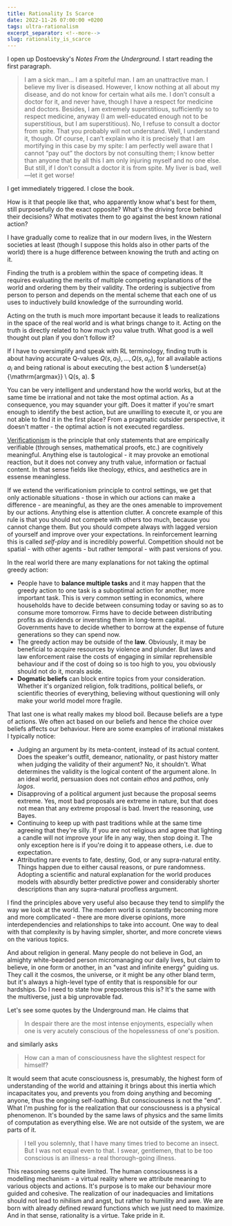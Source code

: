 ```yaml
---
title: Rationality Is Scarce
date: 2022-11-26 07:00:00 +0200
tags: ultra-rationalism
excerpt_separator: <!--more-->
slug: rationality_is_scarce
---
```


I open up Dostoevsky's *Notes From the Underground*. I start reading the first paragraph.
> I am a sick man... I am a spiteful man. I am an unattractive man. I believe my liver is diseased. However, I know nothing at all about my disease, and do not know for certain what ails me. I don’t consult a doctor for it, and never have, though I have a respect for medicine and doctors. Besides, I am extremely superstitious, sufficiently so to respect medicine, anyway (I am well-educated enough not to be superstitious, but I am superstitious). No, I refuse to consult a doctor from spite. That you probably will not understand. Well, I understand it, though. Of course, I can’t explain who it is precisely that I am mortifying in this case by my spite: I am perfectly well aware that I cannot “pay out” the doctors by not consulting them; I know better than anyone that by all this I am only injuring myself and no one else. But still, if I don’t consult a doctor it is from spite. My liver is bad, well—let it get worse!

I get immediately triggered. I close the book.
<!--more-->

How is it that people like that, who apparently know what's best for them, still purposefully do the exact opposite? What's the driving force behind their decisions? What motivates them to go against the best known rational action?

I have gradually come to realize that in our modern lives, in the Western societies at least (though I suppose this holds also in other parts of the world) there is a huge difference between knowing the truth and acting on it. 

Finding the truth is a problem within the space of competing ideas. It requires evaluating the merits of multiple competing explanations of the world and ordering them by their validity. The ordering is subjective from person to person and depends on the mental scheme that each one of us uses to inductively build knowledge of the surrounding world. 

Acting on the truth is much more important because it leads to realizations in the space of the real world and is what brings change to it. Acting on the truth is directly related to how much you value truth. What good is a well thought out plan if you don't follow it? 

If I have to oversimplify and speak with RL terminology, finding truth is about having accurate Q-values $Q(s, a_1), ..., Q(s, a_n)$, for all available actions $a_i$ and being rational is about executing the best action $
\underset{a}{\mathrm{argmax}} \ Q(s, a).
$

You can be very intelligent and understand how the world works, but at the same time be irrational and not take the most optimal action. As a consequence, you may squander your gift. Does it matter if you're smart enough to identify the best action, but are unwilling to execute it, or you are not able to find it in the first place? From a pragmatic outsider perspective, it doesn't matter - the optimal action is not executed regardless.

[Verificationism](https://en.wikipedia.org/wiki/Verificationism) is the principle that only statements that are empirically verifiable (through senses, mathematical proofs, etc.) are cognitively meaningful. Anything else is tautological - it may provoke an emotional reaction, but it does not convey any truth value, information or factual content. In that sense fields like theology, ethics, and aesthetics are in essense meaningless.

If we extend the verificationism principle to control settings, we get that only actionable situations - those in which our actions can make a difference - are meaningful, as they are the ones amenable to improvement by our actions. Anything else is attention clutter. A concrete example of this rule is that you should not compete with others too much, because you cannot change them. But you should compete always with lagged version of yourself and improve over your expectations. In reinforcement learning this is called *self-play* and is incredibly powerful. Competition should not be spatial - with other agents - but rather temporal - with past versions of you.

In the real world there are many explanations for not taking the optimal greedy action:

- People have to **balance multiple tasks** and it may happen that the greedy action to one task is a suboptimal action for another, more important task. This is very common setting in economics, where households have to decide between consuming today or saving so as to consume more tomorrow. Firms have to decide between distributing profits as dividends or inversting them in long-term capital. Governments have to decide whether to borrow at the expense of future generations so they can spend now.
- The greedy action may be outside of the **law**. Obviously, it may be beneficial to acquire resources by violence and plunder. But laws and law enforcement raise the costs of engaging in similar reprehensible behaviour and if the cost of doing so is too high to you, you obviously should not do it, morals aside.
- **Dogmatic beliefs** can block entire topics from your consideration. Whether it's organized religion, folk traditions, political beliefs, or scientific theories of everything, believing without questioning will only make your world model more fragile.

That last one is what really makes my blood boil. Because beliefs are a type of actions. We often act based on our beliefs and hence the choice over beliefs affects our behaviour. Here are some examples of irrational mistakes I typically notice:

- Judging an argument by its meta-content, instead of its actual content. Does the speaker's outfit, demeanor, nationality, or past history matter when judging the validity of their argument? No, it shouldn't. What determines the validity is the logical content of the argument alone. In an ideal world, persuasion does not contain *ethos* and *pathos*, only *logos*.
- Disapproving of a political argument just because the proposal seems extreme. Yes, most bad proposals are extreme in nature, but that does not mean that any extreme proposal is bad. Invert the reasoning, use Bayes.
- Continuing to keep up with past traditions while at the same time agreeing that they're silly. If you are not religious and agree that lighting a candle will not improve your life in any way, then stop doing it. The only exception here is if you're doing it to appease others, i.e. due to expectation.
- Attributing rare events to fate, destiny, God, or any supra-natural entity. Things happen due to either causal reasons, or pure randomness. Adopting a scientific and natural explanation for the world produces models with absurdly better predictive power and considerably shorter descriptions than any supra-natural proofless argument.

I find the principles above very useful also because they tend to simplify the way we look at the world. The modern world is constantly becoming more and more complicated - there are more diverse opinions, more interdependencies and relationships to take into account. One way to deal with that complexity is by having simpler, shorter, and more concrete views on the various topics.

And about religion in general. Many people do not believe in God, an almighty white-bearded person micromanaging our daily lives, but claim to believe, in one form or another, in an "vast and infinite energy" guiding us. They call it the cosmos, the universe, or it might be any other bland term, but it's always a high-level type of entity that is responsible for our hardships. Do I need to state how preposterous this is? It's the same with the multiverse, just a big unprovable fad.

Let's see some quotes by the Underground man. He claims that

> In despair there are the most intense enjoyments, especially when one is very acutely conscious of the hopelessness of one's position.

and similarly asks

> How can a man of consciousness have the slightest respect for himself?

It would seem that acute consciousness is, presumably, the highest form of understanding of the world and attaining it brings about this inertia which incapacitates you, and prevents you from doing anything and becoming anyone, thus the ongoing self-loathing. But consciousness is not the "end". What I'm pushing for is the realization that our consciousness is a physical phenomenon. It's bounded by the same laws of physics and the same limits of computation as everything else. We are not outside of the system, we are parts of it.

>I tell you solemnly, that I have many times tried to become an insect. But I was not equal even to that. I swear, gentlemen, that to be too conscious is an illness- a real thorough-going illness.

This reasoning seems quite limited. The human consciousness is a modelling mechanism - a virtual reality where we attribute meaning to various objects and actions. It's purpose is to make our behaviour more guided and cohesive. The realization of our inadequacies and limitations should not lead to nihilism and angst, but rather to humility and awe. We are born with already defined reward functions which we just need to maximize. And in that sense, rationality is a virtue. Take pride in it.